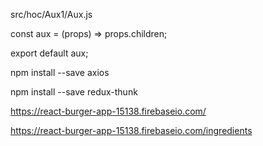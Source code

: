 src/hoc/Aux1/Aux.js

const aux = (props) => props.children;

export default aux;


npm install --save axios

npm install --save redux-thunk

https://react-burger-app-15138.firebaseio.com/

https://react-burger-app-15138.firebaseio.com/ingredients
